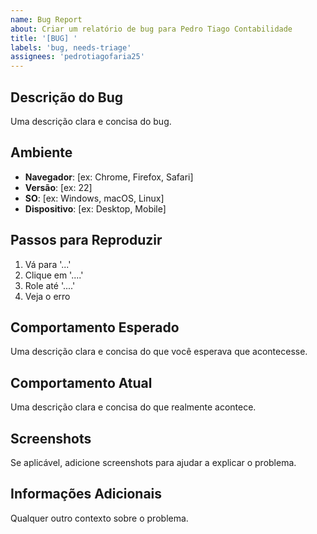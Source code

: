 ```yaml
---
name: Bug Report
about: Criar um relatório de bug para Pedro Tiago Contabilidade
title: '[BUG] '
labels: 'bug, needs-triage'
assignees: 'pedrotiagofaria25'
---
```


## Descrição do Bug
Uma descrição clara e concisa do bug.

## Ambiente
- **Navegador**: [ex: Chrome, Firefox, Safari]
- **Versão**: [ex: 22]
- **SO**: [ex: Windows, macOS, Linux]
- **Dispositivo**: [ex: Desktop, Mobile]

## Passos para Reproduzir
1. Vá para '...'
2. Clique em '....'
3. Role até '....'
4. Veja o erro

## Comportamento Esperado
Uma descrição clara e concisa do que você esperava que acontecesse.

## Comportamento Atual
Uma descrição clara e concisa do que realmente acontece.

## Screenshots
Se aplicável, adicione screenshots para ajudar a explicar o problema.

## Informações Adicionais
Qualquer outro contexto sobre o problema.